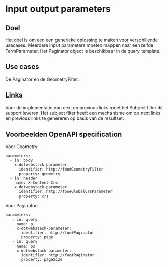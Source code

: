 # Input output parameters

## Doel
	  
Het doel is om een een generieke oplossing te maken voor verschillende usecases.
Meerdere input parameters moeten mappen naar eenzelfde TermParameter.
Het Paginator object is beschikbaar in de query template.
	  
## Use cases

De Paginator en de GeometryFilter.
	  
## Links

Voor de implementatie van next en previous links moet het Subject filter dit support leveren.
Het subject filter heeft een mechanisme om op next links en previous links te genereren op basis van de resultset.

## Voorbeelden OpenAPI specification

Voor Geometry: 
```
parameters:
  - in: body
    x-dotwebstack-parameter:
      identifier: http://foo#GeometryFilter
      property: geometry
  - in: header
    name: X-Content-Crs
    x-dotwebstack-parameter:
      identifier: http://foo#GlobalCrsParameter
      property: crs
```
Voor Paginator:

```
parameters:
   - in: query
     name: p
     x-dotwebstack-parameter:
       identifier: http://foo#Paginator
       property: page
   - in: query
     name: ps
     x-dotwebstack-parameter:
       identifier: http://foo#Paginator
       property: pageSize
``` 